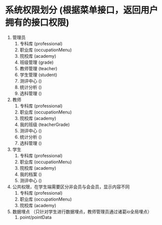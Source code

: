 # 系统权限划分 (根据菜单接口，返回用户拥有的接口权限)
1. 管理员
   1. 专科库 (professional)
   2. 职业库 (occupationMenu)
   3. 院校库 (academy)
   4. 班级管理 (grade)
   5. 教师管理 (teacher)
   6. 学生管理 (student)
   7. 测评中心 ()
   8. 统计分析 ()
   9. 选科管理 ()
2. 教师
    1. 专科库 (professional)
    2. 职业库 (occupationMenu)
    3. 院校库 (academy)
    4. 我的班级 (teacherGrade) 
    5. 测评中心 ()
    6. 统计分析 ()
    7. 选科管理 ()
3. 学生
    1. 专科库 (professional)
    2. 职业库 (occupationMenu)
    3. 院校库 (academy)
    4. 我的档案 ()
    5. 测评中心 ()
5. 公共权限，在学生端需要区分非会员与会会员，显示内容不同
   1. 专科库 (professional)
   2. 职业库 (occupationMenu)
   3. 院校库 (academy)
6. 数据埋点 （只针对学生进行数据埋点，教师管理员通过诸葛io全局埋点）
   1. point/pointData